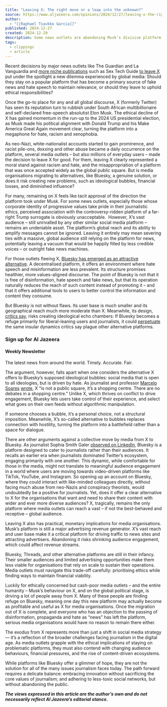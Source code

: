 ```yaml
---
title: "Leaving X: The right move or a leap into the unknown?"
source: https://www.aljazeera.com/opinions/2024/12/27/leaving-x-the-right-move-or-a-leap-into-the-unknown
author:
  - "[[Raphael Tsavkko Garcia]]"
published: 2024-12-27
created: 2024-12-29
description: Some news outlets are abandoning Musk’s divisive platform – but is migrating to alternatives, like Bluesky, a solution?
tags:
  - clippings
  - article
---
```

Recent decisions by major news outlets like The Guardian and La Vanguardia and [more niche publications](https://x.com/SEXTECHGUIDE/status/1856326851171361120) such as Sex Tech Guide [to leave X](https://www.reuters.com/business/media-telecom/spains-la-vanguardia-joins-guardian-leaving-x-citing-toxic-content-2024-11-14/) put under the spotlight a new dilemma experienced by global media: Should they stay on a popular platform that has become a primary source of fake news and hate speech to maintain relevance, or should they leave to uphold ethical responsibilities?

Once the go-to place for any and all global discourse, X (formerly Twitter) has seen its reputation turn to rubbish under South African multibillionaire and self-declared free-speech absolutist Elon Musk. The ethical decline of X has gained momentum in the run-up to the 2024 US presidential election, as Musk made his political alignment with Donald Trump and his Make America Great Again movement clear, turning the platform into a megaphone for hate, racism and xenophobia.

As neo-Nazi, white-nationalist accounts started to gain prominence, and racist pile-ons, doxxing and other abuse became a daily occurrence on the platform, several media outlets – but also millions of everyday users – made the decision to leave X for good. For them, leaving X clearly represented a moral stand against racism and hate, and the misappropriation of a platform that was once accepted widely as the global public square. But is media organisations migrating to alternatives, like Bluesky, a genuine solution, or does it risk creating new problems, such as ideological bubbles, financial losses, and diminished influence?

For many, remaining on X feels like tacit approval of the direction the platform took under Musk. For some news outlets, especially those whose corporate identity of progressive values take pride in their journalistic ethics, perceived association with the controversy-ridden platform of a far-right Trump surrogate is obviously unacceptable.  However, X’s vast audience – still unrivalled by any other similar social media platform –  remains an undeniable asset. The platform’s global reach and its ability to amplify messages cannot be ignored. Leaving it entirely may mean severing ties with a massive, global audience still relying on the platform for news, potentially leaving a vacuum that would be happily filled by less credible voices – or outright fake news machines.

For those outlets fleeing X, [Bluesky has emerged as an attractive alternative](https://www.bloodinthemachine.com/p/blueskys-success-is-a-rejection-of). A decentralised platform, it offers an environment where hate speech and misinformation are less prevalent. Its structure promises healthier, more values-aligned discourse. The point of Bluesky is not that it is free of disinformation, hate speech and fake news, but that its operation naturally reduces the reach of such content instead of promoting it – and that it offers additional tools to users to better control the information and content they consume.

But Bluesky is not without flaws. Its user base is much smaller and its geographical reach much more moderate than X. Meanwhile, its design, [critics say,](https://www.ft.com/content/65961fec-a5ab-4c71-b1c8-265be3583a93) risks creating ideological echo chambers: If Bluesky becomes a refuge primarily for liberal-leaning users and journalists, it could [perpetuate](https://www.telegraph.co.uk/business/2024/11/21/maga-cockroaches-left-wing-echo-chamber-rival-elon-musk-x/) the same insular dynamics critics say plague other alternative platforms.

### Sign up for Al Jazeera

#### Weekly Newsletter

The latest news from around the world. Timely. Accurate. Fair.

The argument, however, falls apart when one considers the alternative X offers to Bluesky’s supposed ideological bubbles: social media that is open to all ideologies, but is driven by hate. As journalist and professor [Marcelo Soares](https://lagomdata.com.br/marcelo/) [wrote](https://bsky.app/profile/msoares.bsky.social/post/3l52cm4lskf2a), X “is not a public square, it’s a shopping centre. There are no debates in a shopping centre.” Unlike X, which thrives on conflict to drive engagement, Bluesky lets users take control of their experience, and select what goes on their own feeds without algorithmic manipulation.

If someone chooses a bubble, it’s a personal choice, not a structural imposition. Meanwhile, X’s so-called alternative to bubbles replaces connection with hostility, turning the platform into a battlefield rather than a space for dialogue.

There are other arguments against a collective move by media from X to Bluesky. As journalist Sophia Smith Galer [observed on LinkedIn](https://www.linkedin.com/posts/sophiasmithgaler_bluesky-has-a-problem-journalists-like-it-activity-7264221815680516098-7BYD?utm_source=share&utm_medium=member_desktop), Bluesky is a platform designed to cater to journalists rather than their audiences. It recalls an earlier era when journalists dominated Twitter’s ecosystem, engaging primarily with one another. This dynamic, while comfortable for those in the media, might not translate to meaningful audience engagement in a world where users are moving towards video-driven platforms like TikTok, YouTube, and Instagram. So opening up an account on Bluesky, where they could interact with like-minded colleagues directly, without facing much abuse from neo-Nazis and conspiracy theorists, would undoubtedly be a positive for journalists. Yet, does it offer a clear alternative to X for the organisations that want and need to share their content with wider and ever more diverse audiences? X, tragically, remains the only platform where media outlets can reach a vast – if not the best-behaved and receptive – global audience.

Leaving X also has practical, monetary implications for media organisations. Musk’s platform is still a major advertising revenue generator. X’s vast reach and user base make it a critical platform for driving traffic to news sites and attracting advertisers. Abandoning it risks shrinking audience engagement, which could affect revenue streams.

Bluesky, Threads, and other alternative platforms are still in their infancy. Their smaller audiences and limited advertising opportunities make them less viable for organisations that rely on scale to sustain their operations. Media outlets must navigate this trade-off carefully: prioritising ethics while finding ways to maintain financial viability.

Luckily for ethically concerned but cash-poor media outlets – and the entire humanity – Musk’s behaviour on X, and on the global political stage, is driving a lot of people away from X. Many of these people are finding refuge on Bluesky, meaning one day this new platform may actually become as profitable and useful as X for media organisations. Once the migration out of X is complete, and everyone who has an objection to the passing of disinformation, propaganda and hate as “news” has left the platform, serious media organisations would have no reason to remain there either.

The exodus from X represents more than just a shift in social media strategy — it’s a reflection of the broader challenges facing journalism in the digital age. As media outlets grapple with the ethical implications of staying on problematic platforms, they must also contend with changing audience behaviours, financial pressures, and the rise of content-driven ecosystems.

While platforms like Bluesky offer a glimmer of hope, they are not the solution for all of the many issues journalism faces today. The path forward requires a delicate balance: embracing innovation without sacrificing the core values of journalism; and adhering to less-toxic social networks, but without abandoning the public.

***The views expressed in this article are the author’s own and do not necessarily reflect Al Jazeera’s editorial stance.***